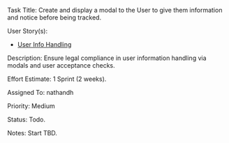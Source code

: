 Task Title: Create and display a modal to the User to give them information and notice before being tracked.

User Story(s): 
 * [User Info Handling](../story_user_information_handling.md)

Description: Ensure legal compliance in user information handling via modals and user acceptance checks.

Effort Estimate: 1 Sprint (2 weeks).

Assigned To: nathandh

Priority: Medium

Status: Todo.

Notes: Start TBD.